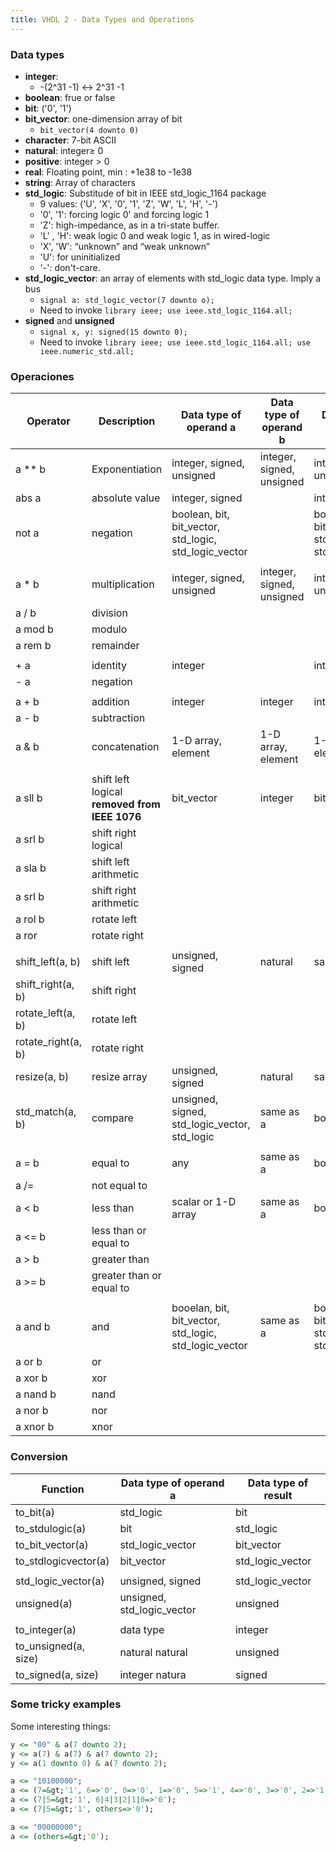 ```yaml
---
title: VHDL 2 - Data Types and Operations
---
```


### Data types

* **integer**:
    * -(2^31 -1) ↔ 2^31 -1
* **boolean**: frue or false
* **bit**: ('0', '1')
* **bit_vector**: one-dimension array of bit
    * `bit_vector(4 downto 0)`
* **character**: 7-bit ASCII
* **natural**: integer≥ 0
* **positive**: integer > 0
* **real**: Floating point,  min : +1e38 to -1e38
* **string**: Array of characters
* **std_logic**: Substitude of bit in IEEE std\_logic\_1164 package
    * 9 values: ('U', 'X', '0', '1', 'Z', 'W', 'L', 'H', '-') 
    * '0', '1': forcing logic 0' and forcing logic 1 
    * 'Z': high-impedance, as in a tri-state buffer. 
    * 'L' , 'H': weak logic 0 and weak logic 1, as in wired-logic 
    * 'X', 'W': “unknown” and “weak unknown” 
    * 'U': for uninitialized 
    * '-': don't-care.
* **std_logic_vector**: an array of elements with std_logic data type. Imply a bus
    * `signal a: std_logic_vector(7 downto o);`
    * Need to invoke `library ieee; use ieee.std_logic_1164.all;`
* **signed** and **unsigned** 
    * `signal x, y: signed(15 downto 0);`
    * Need to invoke `library ieee; use ieee.std_logic_1164.all; use ieee.numeric_std.all;`
 
### Operaciones

| Operator           | Description                                   | Data type of operand a                                | Data type of operand b    | Data type of result                                   |
|--------------------|-----------------------------------------------|-------------------------------------------------------|---------------------------|-------------------------------------------------------|
| a ** b             | Exponentiation                                | integer, signed, unsigned                             | integer, signed, unsigned | integer, signed, unsigned                             |
| abs a              | absolute value                                | integer, signed                                       |                           | integer, digned                                       |
| not a              | negation                                      | boolean, bit, bit_vector, std_logic, std_logic_vector |                           | boolean, bit, bit_vector, std_logic, std_logic_vector |
|                    |                                               |                                                       |                           |                                                       |
| a * b              | multiplication                                | integer, signed, unsigned                             | integer, signed, unsigned | integer,signed, unsigned                              |
| a / b              | division                                      |                                                       |                           |                                                       |
| a mod b            | modulo                                        |                                                       |                           |                                                       |
| a rem b            | remainder                                     |                                                       |                           |                                                       |
|                    |                                               |                                                       |                           |                                                       |
| + a                | identity                                      | integer                                               |                           | integer                                               |
| - a                | negation                                      |                                                       |                           |                                                       |
|                    |                                               |                                                       |                           |                                                       |
| a + b              | addition                                      | integer                                               | integer                   | integer                                               |
| a - b              | subtraction                                   |                                                       |                           |                                                       |
| a & b              | concatenation                                 | 1-D array, element                                    | 1-D array, element        | 1-D array, element                                    |
|                    |                                               |                                                       |                           |                                                       |
| a sll b            | shift left logical **removed from IEEE 1076** | bit_vector                                            | integer                   | bit_vector                                            |
| a srl b            | shift right logical                           |                                                       |                           |                                                       |
| a sla b            | shift left arithmetic                         |                                                       |                           |                                                       |
| a srl b            | shift right arithmetic                        |                                                       |                           |                                                       |
| a rol b            | rotate left                                   |                                                       |                           |                                                       |
| a ror              | rotate right                                  |                                                       |                           |                                                       |
|                    |                                               |                                                       |                           |                                                       |
| shift_left(a, b)   | shift left                                    | unsigned, signed                                      | natural                   | same as a                                             |
| shift_right(a, b)  | shift right                                   |                                                       |                           |                                                       |
| rotate_left(a, b)  | rotate left                                   |                                                       |                           |                                                       |
| rotate_right(a, b) | rotate right                                  |                                                       |                           |                                                       |
| resize(a, b)       | resize array                                  | unsigned, signed                                      | natural                   | same as a                                             |
| std_match(a, b)    | compare                                       | unsigned, signed, std_logic_vector, std_logic         | same as a                 | boolean                                               |
|                    |                                               |                                                       |                           |                                                       |
| a = b              | equal to                                      | any                                                   | same as a                 | booelan                                               |
| a /=               | not equal to                                  |                                                       |                           |                                                       |
| a < b              | less than                                     | scalar or 1-D array                                   | same as a                 | boolean                                               |
| a <= b             | less than or equal to                         |                                                       |                           |                                                       |
| a > b              | greater than                                  |                                                       |                           |                                                       |
| a >= b             | greater than or equal to                      |                                                       |                           |                                                       |
|                    |                                               |                                                       |                           |                                                       |
| a and b            | and                                           | booelan, bit, bit_vector, std_logic, std_logic_vector | same as a                 | booelan, bit, bit_vector, std_logic, std_logic_vector |
| a or b             | or                                            |                                                       |                           |                                                       |
| a xor b            | xor                                           |                                                       |                           |                                                       |
| a nand b           | nand                                          |                                                       |                           |                                                       |
| a nor b            | nor                                           |                                                       |                           |                                                       |
| a xnor b           | xnor                                          |                                                       |                           |                                                       |

### Conversion

| Function             | Data type of operand a     | Data type of result |
|----------------------|----------------------------|---------------------|
| to_bit(a)            | std_logic                  | bit                 |
| to_stdulogic(a)      | bit                        | std_logic           |
| to_bit_vector(a)     | std_logic_vector           | bit_vector          |
| to_stdlogicvector(a) | bit_vector                 | std_logic_vector    |
|                      |                            |                     |
| std_logic_vector(a)  | unsigned, signed           | std_logic_vector    |
| unsigned(a)          | unsigned, std_logic_vector | unsigned            |
|                      |                            |                     |
| to_integer(a)        | data type                  | integer             |
| to_unsigned(a, size) | natural natural            | unsigned            |
| to_signed(a, size)   | integer natura             | signed              |


### Some tricky examples

Some interesting things:

```VHDL
y <= "00" & a(7 downto 2); 
y <= a(7) & a(7) & a(7 downto 2); 
y <= a(1 downto 0) & a(7 downto 2);

a <= "10100000"; 
a <= (7=&gt;'1', 6=>'0', 0=>'0', 1=>'0', 5=>'1', 4=>'0', 3=>'0', 2=>'1'); 
a <= (7|5=&gt;'1', 6|4|3|2|1|0=>'0'); 
a <= (7|5=&gt;'1', others=>'0');

a <= "00000000";
a <= (others=&gt;'0');
```